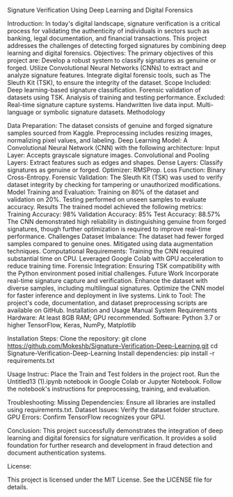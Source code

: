 Signature Verification Using Deep Learning and Digital Forensics

Introduction:
In today's digital landscape, signature verification is a critical process for validating the authenticity of individuals in sectors such as banking, legal documentation, and financial transactions. This project addresses the challenges of detecting forged signatures by combining deep learning and digital forensics.
Objectives:
The primary objectives of this project are:
Develop a robust system to classify signatures as genuine or forged.
Utilize Convolutional Neural Networks (CNNs) to extract and analyze signature features.
Integrate digital forensic tools, such as The Sleuth Kit (TSK), to ensure the integrity of the dataset.
Scope
Included:
Deep learning-based signature classification.
Forensic validation of datasets using TSK.
Analysis of training and testing performance.
Excluded:
Real-time signature capture systems.
Handwritten live data input.
Multi-language or symbolic signature datasets.
Methodology

Data Preparation:
The dataset consists of genuine and forged signature samples sourced from Kaggle.
Preprocessing includes resizing images, normalizing pixel values, and labeling.
Deep Learning Model:
A Convolutional Neural Network (CNN) with the following architecture:
Input Layer: Accepts grayscale signature images.
Convolutional and Pooling Layers: Extract features such as edges and shapes.
Dense Layers: Classify signatures as genuine or forged.
Optimizer: RMSProp.
Loss Function: Binary Cross-Entropy.
Forensic Validation:
The Sleuth Kit (TSK) was used to verify dataset integrity by checking for tampering or unauthorized modifications.
Model Training and Evaluation:
Training on 80% of the dataset and validation on 20%.
Testing performed on unseen samples to evaluate accuracy.
Results
The trained model achieved the following metrics:
Training Accuracy: 98%
Validation Accuracy: 85%
Test Accuracy: 88.57%
The CNN demonstrated high reliability in distinguishing genuine from forged signatures, though further optimization is required to improve real-time performance.
Challenges
Dataset Imbalance:
The dataset had fewer forged samples compared to genuine ones.
Mitigated using data augmentation techniques.
Computational Requirements:
Training the CNN required substantial time on CPU.
Leveraged Google Colab with GPU acceleration to reduce training time.
Forensic Integration:
Ensuring TSK compatibility with the Python environment posed initial challenges.
Future Work
Incorporate real-time signature capture and verification.
Enhance the dataset with diverse samples, including multilingual signatures.
Optimize the CNN model for faster inference and deployment in live systems.
Link to Tool:
The project's code, documentation, and dataset preprocessing scripts are available on GitHub.
Installation and Usage Manual
System Requirements
Hardware: At least 8GB RAM; GPU recommended.
Software:
Python 3.7 or higher
TensorFlow, Keras, NumPy, Matplotlib

Installation Steps:
Clone the repository:
git clone https://github.com/Mokeshb/Signature-Verification-Deep-Learning.git
cd Signature-Verification-Deep-Learning
Install dependencies:
pip install -r requirements.txt

Usage Instruc:
Place the Train and Test folders in the project root.
Run the Untitled13 (1).ipynb notebook in Google Colab or Jupyter Notebook.
Follow the notebook's instructions for preprocessing, training, and evaluation.

Troubleshooting:
Missing Dependencies: Ensure all libraries are installed using requirements.txt.
Dataset Issues: Verify the dataset folder structure.
GPU Errors: Confirm TensorFlow recognizes your GPU.

Conclusion:
This project successfully demonstrates the integration of deep learning and digital forensics for signature verification. It provides a solid foundation for further research and development in fraud detection and document authentication systems.

License:

This project is licensed under the MIT License. See the LICENSE file for details.

